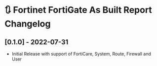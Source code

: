 # :arrows_clockwise: Fortinet FortiGate As Built Report Changelog

## [0.1.0] - 2022-07-31

- Initial Release with support of FortiCare, System, Route, Firewall and User
